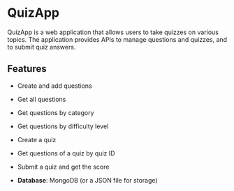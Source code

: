 # QuizApp

QuizApp is a web application that allows users to take quizzes on various topics. The application provides APIs to manage questions and quizzes, and to submit quiz answers.

## Features

- Create and add questions
- Get all questions
- Get questions by category
- Get questions by difficulty level
- Create a quiz
- Get questions of a quiz by quiz ID
- Submit a quiz and get the score

-  **Database**: MongoDB (or a JSON file for storage)

